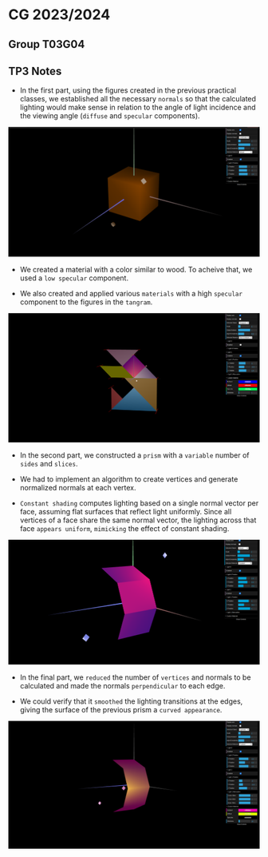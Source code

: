# CG 2023/2024

## Group T03G04

## TP3 Notes

- In the first part, using the figures created in the previous practical classes, we established all the necessary `normals` so that the calculated lighting would make sense in relation to the angle of light incidence and the viewing angle (`diffuse` and `specular` components).

![Screenshot](screenshots/cg-t03g04-tp3-1.png)

- We created a material with a color similar to wood. To acheive that, we used a `low specular` component.

- We also created and applied various `materials` with a high `specular` component to the figures in the `tangram`.

![Screenshot](screenshots/cg-t03g04-tp3-2.png)

- In the second part, we constructed a `prism` with a `variable` number of `sides` and `slices`.  

- We had to implement an algorithm to create vertices and generate normalized normals at each vertex. 

- `Constant shading` computes lighting based on a single normal vector per face, assuming flat surfaces that reflect light uniformly. Since all vertices of a face share the same normal vector, the lighting across that face `appears uniform`, `mimicking` the effect of constant shading. 

![Screenshot](screenshots/cg-t03g04-tp3-3.png)

- In the final part, we `reduced` the number of `vertices` and normals to be calculated and made the normals `perpendicular` to each edge.

- We could verify that it `smoothed` the lighting transitions at the edges, giving the surface of the previous prism a `curved appearance`.

![Screenshot](screenshots/cg-t03g04-tp3-4.png)
